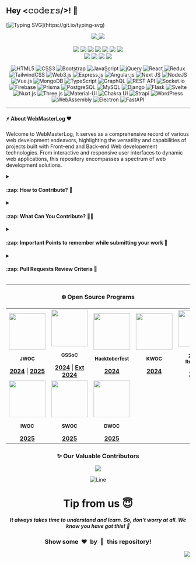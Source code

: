 <h2>Hey <𝚌𝚘𝚍𝚎𝚛𝚜/>! 👋</h2>

[![Typing SVG](https://readme-typing-svg.demolab.com?font=Monoton&size=85&pause=12&speed=12&color=00FF00&center=true&vCenter=true&width=2000&height=200&lines=Hello+World!;Welcome+to+The+Web+Master+Log;Your+Next+Big+Commit+Starts+Here!;Let's+Code+Something+Awesome!;Collaborate.+Build.+Inspire!;Write+Code,+Build+Dreams!;Code.+Commit.+Conquer!;Build,+Learn,+and+Contribute!)](https://git.io/typing-svg)

<div align="center">
  <p>
    <a href="https://www.buymeacoffee.com/avdheshvarshney">
      <img src="https://img.shields.io/badge/Buy%20Me%20a%20Coffee-ffdd00?style=for-the-badge&logo=buy-me-a-coffee&logoColor=black" />
    </a>
    <a href="https://discord.gg/tSqtvHUJzE">
      <img src="https://img.shields.io/badge/Discord-%235865F2.svg?style=for-the-badge&logo=discord&logoColor=white" />
    </a><br /><br />
    <img src="https://img.shields.io/github/repo-size/Avdhesh-Varshney/WebMasterLog" />
    <img src="https://img.shields.io/github/contributors/Avdhesh-Varshney/WebMasterLog" />
    <img src="https://img.shields.io/github/languages/count/Avdhesh-Varshney/WebMasterLog" />
    <img src="https://img.shields.io/github/stars/Avdhesh-Varshney/WebMasterLog" />
    <img src="https://img.shields.io/github/forks/Avdhesh-Varshney/WebMasterLog" />
    <img src="https://img.shields.io/github/last-commit/Avdhesh-Varshney/WebMasterLog" />
    <img src="https://img.shields.io/github/license/Avdhesh-Varshney/WebMasterLog" />
    <br />
    <img src="https://img.shields.io/github/issues-raw/Avdhesh-Varshney/WebMasterLog" />
    <img src="https://img.shields.io/github/issues-closed-raw/Avdhesh-Varshney/WebMasterLog" />
    <img src="https://img.shields.io/github/issues-pr-raw/Avdhesh-Varshney/WebMasterLog" />
    <img src="https://img.shields.io/github/issues-pr-closed-raw/Avdhesh-Varshney/WebMasterLog" />
  </p>
  <p>

  ![HTML5](https://img.shields.io/badge/html5-%23E34F26.svg?style=for-the-badge&logo=html5&logoColor=white)
  ![CSS3](https://img.shields.io/badge/css3-%231572B6.svg?style=for-the-badge&logo=css3&logoColor=white)
  ![Bootstrap](https://img.shields.io/badge/bootstrap-%238511FA.svg?style=for-the-badge&logo=bootstrap&logoColor=white)
  ![JavaScript](https://img.shields.io/badge/javascript-%23323330.svg?style=for-the-badge&logo=javascript&logoColor=%23F7DF1E)
  ![jQuery](https://img.shields.io/badge/jquery-%230769AD.svg?style=for-the-badge&logo=jquery&logoColor=white)
  ![React](https://img.shields.io/badge/react-%2320232a.svg?style=for-the-badge&logo=react&logoColor=%2361DAFB)
  ![Redux](https://img.shields.io/badge/redux-%23593d88.svg?style=for-the-badge&logo=redux&logoColor=white)
  ![TailwindCSS](https://img.shields.io/badge/tailwindcss-%2338B2AC.svg?style=for-the-badge&logo=tailwind-css&logoColor=white)
  ![Web3.js](https://img.shields.io/badge/web3.js-F16822?style=for-the-badge&logo=web3.js&logoColor=white)
  ![Express.js](https://img.shields.io/badge/express.js-%23404d59.svg?style=for-the-badge&logo=express&logoColor=%2361DAFB)
  ![Angular.js](https://img.shields.io/badge/angular.js-%23E23237.svg?style=for-the-badge&logo=angularjs&logoColor=white)
  ![Next JS](https://img.shields.io/badge/Next-black?style=for-the-badge&logo=next.js&logoColor=white)
  ![NodeJS](https://img.shields.io/badge/node.js-6DA55F?style=for-the-badge&logo=node.js&logoColor=white)
  ![Vue.js](https://img.shields.io/badge/vuejs-%2335495e.svg?style=for-the-badge&logo=vuedotjs&logoColor=%234FC08D)
  ![MongoDB](https://img.shields.io/badge/MongoDB-%234ea94b.svg?style=for-the-badge&logo=mongodb&logoColor=white)
  ![TypeScript](https://img.shields.io/badge/typescript-%23007ACC.svg?style=for-the-badge&logo=typescript&logoColor=white)
  ![GraphQL](https://img.shields.io/badge/graphql-E10098?style=for-the-badge&logo=graphql&logoColor=white)
  ![REST API](https://img.shields.io/badge/REST%20API-%23000000.svg?style=for-the-badge&logo=rest-api&logoColor=white)
  ![Socket.io](https://img.shields.io/badge/Socket.io-%23000000.svg?style=for-the-badge&logo=socket.io&logoColor=white)
  ![Firebase](https://img.shields.io/badge/firebase-%23039BE5.svg?style=for-the-badge&logo=firebase)
  ![Prisma](https://img.shields.io/badge/prisma-2D3748?style=for-the-badge&logo=prisma&logoColor=white)
  ![PostgreSQL](https://img.shields.io/badge/postgresql-%23316192.svg?style=for-the-badge&logo=postgresql&logoColor=white)
  ![MySQL](https://img.shields.io/badge/mysql-%2300f.svg?style=for-the-badge&logo=mysql&logoColor=white)
  ![Django](https://img.shields.io/badge/django-%23092E20.svg?style=for-the-badge&logo=django&logoColor=white)
  ![Flask](https://img.shields.io/badge/flask-%23000.svg?style=for-the-badge&logo=flask&logoColor=white)
  ![Svelte](https://img.shields.io/badge/svelte-%23FF3E00.svg?style=for-the-badge&logo=svelte&logoColor=white)
  ![Nuxt.js](https://img.shields.io/badge/Nuxt.js-00C58E?style=for-the-badge&logo=nuxtdotjs&logoColor=white)
  ![Three.js](https://img.shields.io/badge/three.js-%232F2F2F.svg?style=for-the-badge&logo=three.js&logoColor=white)
  ![Material-UI](https://img.shields.io/badge/Material--UI-%230081CB.svg?style=for-the-badge&logo=mui&logoColor=white)
  ![Chakra UI](https://img.shields.io/badge/chakra%20ui-%23319795.svg?style=for-the-badge&logo=chakra-ui&logoColor=white)
  ![Strapi](https://img.shields.io/badge/strapi-%232E7EEA.svg?style=for-the-badge&logo=strapi&logoColor=white)
  ![WordPress](https://img.shields.io/badge/WordPress-%23117AC9.svg?style=for-the-badge&logo=WordPress&logoColor=white)
  ![WebAssembly](https://img.shields.io/badge/webassembly-%236464F1.svg?style=for-the-badge&logo=webassembly&logoColor=white)
  ![Electron](https://img.shields.io/badge/Electron-2C2E3B?style=for-the-badge&logo=electron&logoColor=white)
  ![FastAPI](https://img.shields.io/badge/FastAPI-009688?style=for-the-badge&logo=fastapi&logoColor=white)
  </p>

</div>

---

#### :zap: About WebMasterLog ❤️

Welcome to WebMasterLog, It serves as a comprehensive record of various web development endeavors, highlighting the versatility and capabilities of projects built with Front-end and Back-end Web developement technologies. From interactive and responsive user interfaces to dynamic web applications, this repository encompasses a spectrum of web development solutions.

<details>
<summary><h4>:zap: How to Contribute? 🤔</h4></summary>

1. Star the repository on GitHub to show your support.
2. Browse the [**Issues**](https://github.com/Avdhesh-Varshney/WebMasterLog/issues) to find tasks that need attention.
3. Fork the repository to your own GitHub account to start working on your changes.
4. Create a new branch for the issue you're working on.
5. Make your changes, ensuring they align with the project's structure and standards.
6. Add screenshots or screen captures of your changes to showcase their effects in the pull request.
7. Submit a [**Pull Request**](https://github.com/Avdhesh-Varshney/WebMasterLog/pulls), and it will be reviewed.
8. Make sure to read and follow the [**Contributing Guidelines**](https://github.com/Avdhesh-Varshney/WebMasterLog/blob/main/CONTRIBUTING.md) and [**Code of Conduct**](https://github.com/Avdhesh-Varshney/WebMasterLog/blob/main/CODE_OF_CONDUCT.md).

</details>

<details>
<summary><h4>:zap: What Can You Contribute? 👩‍💻</h4></summary>

> Choose a contribution area that suits your skills 

<div align="center">

| **Contribution Area**             | **Description**                                                               |
| --------------------------------- | ----------------------------------------------------------------------------- |
| **Add New Projects**              | Share web development projects using any front-end or back-end technologies.  |
| **Improve Existing Projects**     | Enhance functionality, optimize performance, or add new features.             |
| **Documentation Updates**         | Refine documentation for better clarity and usability.                        |
| **Bug Fixes**                     | Resolve issues to ensure the stability of existing projects.                  |
| **Responsive Design**             | Implement or improve responsive design for better device compatibility.       |
| **Code Readability**              | Enhance code style and readability for better maintainability.                |
| **Optimization**                  | Suggest and implement optimized solutions for project functionalities.        |

</div>
</details>

<details>
<summary><h4>:zap: Important Points to remember while submitting your work 📍</h4></summary>

> We want your work to be readable by others; therefore, we encourage you to note the following:

1. Directory names should be in `kebab-case` letters (e.g., `to-do-list`, `joke-telling-application`).
2. Add a `README` file in the project directory.
3. Follow the [***PROJECT README TEMPLATE***](./.github/PROJECT-README-TEMPLATE.md).
4. Include a screenshot of the project. Named to be exact `screenshot.webp`.
5. If you have contributed in `React-JS-Projects`, updates the respective [***README***](https://github.com/Avdhesh-Varshney/WebMasterLog/blob/main/src/app/(category)/README.md) file and [***JSON***](https://github.com/Avdhesh-Varshney/WebMasterLog/blob/main/src/database/data.json) file and enlist your project there.
6. Don't create more than 3-4 commits until not permitted by Admin and Mentors of the project.
7. Commit message should be clear. Never write un-necessary things in the commit messages.

</details>

<details>
<summary><h4>:zap: Pull Requests Review Criteria 🧲</h4></summary>

1. Fill out the ***PR template*** properly when submitting a pull request.
2. Do not commit directly to the `main` branch, or your PR will be instantly rejected.
3. Ensure all work is original and not copied from other sources.
4. Add comments to your code wherever necessary for clarity.
5. For frontend updates, share screenshots and work samples before submitting a PR.

</details>

---

<div align="center">

### ❄️ Open Source Programs

<table>
  <tr align="center">
    <td align="center">
      <div>
        <img src="https://github.com/user-attachments/assets/788a8d65-9955-4520-a4f0-439a8add3d61" height="100px" />
        <p><sub><b>JWOC</b></sub></p>
        <a href="https://www.jwoc.tech/"><b>2024</b></a> |
        <a href="https://www.jwoc.in/"><b>2025</b></a>
      </div>
    </td>
    <td align="center">
      <div>
        <img src="https://github.com/user-attachments/assets/c464f695-d0b9-4fc1-9c7c-add9e19d9167" height=100px />
        <p><sub><b>GSSoC</b></sub></p>
        <a href="https://gssoc.girlscript.tech/"><b>2024</b></a> |
        <a href="https://gssoc.girlscript.tech/"><b>Ext 2024</b></a>
      </div>
    </td>
    <td align="center">
      <div>
        <img src="https://github.com/user-attachments/assets/ff164f5c-d294-4af0-a77b-c19e78685c47" height=100px />
        <p><sub><b>Hacktoberfest</b></sub></p>
        <a href="https://hacktoberfest.com/"><b>2024</b></a>
      </div>
    </td>
    <td align="center">
      <div>
        <img src="https://github.com/user-attachments/assets/4d9fea63-34df-48ac-a33a-f5a8c333b191" height=100px />
        <p><sub><b>KWOC</b></sub></p>
        <a href="https://kwoc.kossiitkgp.org/"><b>2024</b></a>
      </div>
    </td>
    <td align="center">
      <div>
        <img src="https://github.com/user-attachments/assets/eea72bf3-eee1-481a-9f9e-2f9d9a4eb2e4" height=100px />
        <p><sub><b>24 Pull Requests</b></sub></p>
        <a href="https://24pullrequests.com/"><b>2024</b></a>
      </div>
    </td>
  </tr>
  <tr>
    <td align="center">
      <div>
        <img src="https://github.com/user-attachments/assets/b2399ecc-a3d7-4ad5-acbb-87fb46477cae" height=100px />
        <p><sub><b>IWOC</b></sub></p>
        <a href="https://iwoc3.live/"><b>2025</b></a>
      </div>
    </td>
    <td align="center">
      <div>
        <img src="https://github.com/user-attachments/assets/f2832e3c-f8a4-4b99-b4a1-934a9ee88c5a" height=100px />
        <p><sub><b>SWOC</b></sub></p>
        <a href="https://www.socialwinterofcode.com/"><b>2025</b></a>
      </div>
    </td>
    <td align="center">
      <div>
        <img src="https://github.com/user-attachments/assets/728db452-1ce6-42d7-9dd4-4d4ba8dad90c" height=100px />
        <p><sub><b>DWOC</b></sub></p>
        <a href="https://dwoc.io/"><b>2025</b></a>
      </div>
    </td>
  </tr>
</table>

### ✨ Our Valuable Contributors

<a href="https://github.com/Avdhesh-Varshney/WebMasterLog/graphs/contributors">
  <img src="https://contrib.rocks/image?repo=Avdhesh-Varshney/WebMasterLog&&max=1000" />
</a>

![Line](https://github.com/Avdhesh-Varshney/WebMasterLog/assets/114330097/4b78510f-a941-45f8-a9d5-80ed0705e847)

# Tip from us 😇 
##### It always takes time to understand and learn. So, don't worry at all. We know <b>you have got this</b>! 💪 
### Show some &nbsp;❤️&nbsp; by &nbsp;🌟&nbsp; this repository! 

</div>

<a href="#top"><img src="https://img.shields.io/badge/⬆-Back%20to%20Top-red?style=for-the-badge" align="right"/></a>
